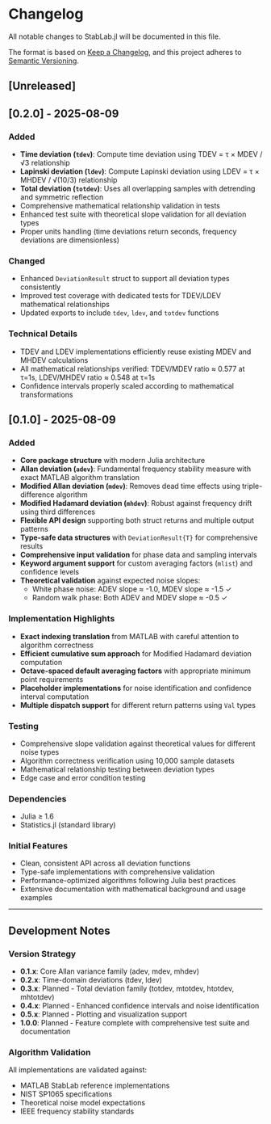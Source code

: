 # Changelog

All notable changes to StabLab.jl will be documented in this file.

The format is based on [Keep a Changelog](https://keepachangelog.com/en/1.0.0/),
and this project adheres to [Semantic Versioning](https://semver.org/spec/v2.0.0.html).

## [Unreleased]

## [0.2.0] - 2025-08-09

### Added
- **Time deviation (`tdev`)**: Compute time deviation using TDEV = τ × MDEV / √3 relationship
- **Lapinski deviation (`ldev`)**: Compute Lapinski deviation using LDEV = τ × MHDEV / √(10/3) relationship
- **Total deviation (`totdev`)**: Uses all overlapping samples with detrending and symmetric reflection
- Comprehensive mathematical relationship validation in tests
- Enhanced test suite with theoretical slope validation for all deviation types
- Proper units handling (time deviations return seconds, frequency deviations are dimensionless)

### Changed
- Enhanced `DeviationResult` struct to support all deviation types consistently
- Improved test coverage with dedicated tests for TDEV/LDEV mathematical relationships
- Updated exports to include `tdev`, `ldev`, and `totdev` functions

### Technical Details
- TDEV and LDEV implementations efficiently reuse existing MDEV and MHDEV calculations
- All mathematical relationships verified: TDEV/MDEV ratio ≈ 0.577 at τ=1s, LDEV/MHDEV ratio ≈ 0.548 at τ=1s
- Confidence intervals properly scaled according to mathematical transformations

## [0.1.0] - 2025-08-09

### Added
- **Core package structure** with modern Julia architecture
- **Allan deviation (`adev`)**: Fundamental frequency stability measure with exact MATLAB algorithm translation
- **Modified Allan deviation (`mdev`)**: Removes dead time effects using triple-difference algorithm  
- **Modified Hadamard deviation (`mhdev`)**: Robust against frequency drift using third differences
- **Flexible API design** supporting both struct returns and multiple output patterns
- **Type-safe data structures** with `DeviationResult{T}` for comprehensive results
- **Comprehensive input validation** for phase data and sampling intervals
- **Keyword argument support** for custom averaging factors (`mlist`) and confidence levels
- **Theoretical validation** against expected noise slopes:
  - White phase noise: ADEV slope ≈ -1.0, MDEV slope ≈ -1.5 ✓
  - Random walk phase: Both ADEV and MDEV slope ≈ -0.5 ✓

### Implementation Highlights
- **Exact indexing translation** from MATLAB with careful attention to algorithm correctness
- **Efficient cumulative sum approach** for Modified Hadamard deviation computation
- **Octave-spaced default averaging factors** with appropriate minimum point requirements
- **Placeholder implementations** for noise identification and confidence interval computation
- **Multiple dispatch support** for different return patterns using `Val` types

### Testing
- Comprehensive slope validation against theoretical values for different noise types
- Algorithm correctness verification using 10,000 sample datasets
- Mathematical relationship testing between deviation types
- Edge case and error condition testing

### Dependencies
- Julia ≥ 1.6
- Statistics.jl (standard library)

### Initial Features
- Clean, consistent API across all deviation functions
- Type-safe implementations with comprehensive validation
- Performance-optimized algorithms following Julia best practices
- Extensive documentation with mathematical background and usage examples

---

## Development Notes

### Version Strategy
- **0.1.x**: Core Allan variance family (adev, mdev, mhdev)
- **0.2.x**: Time-domain deviations (tdev, ldev)
- **0.3.x**: Planned - Total deviation family (totdev, mtotdev, htotdev, mhtotdev)
- **0.4.x**: Planned - Enhanced confidence intervals and noise identification
- **0.5.x**: Planned - Plotting and visualization support
- **1.0.0**: Planned - Feature complete with comprehensive test suite and documentation

### Algorithm Validation
All implementations are validated against:
- MATLAB StabLab reference implementations
- NIST SP1065 specifications  
- Theoretical noise model expectations
- IEEE frequency stability standards